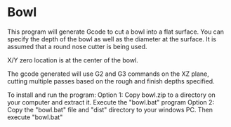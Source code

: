 # Bowl
 This program will generate Gcode to cut a bowl into a flat surface.
 You can specify the depth of the bowl as well as the diameter at the surface.
 It is assumed that a round nose cutter is being used.
 
 X/Y zero location is at the center of the bowl.
 
 The gcode generated will use G2 and G3 commands on the XZ plane, cutting multiple passes 
 based on the rough and finish depths specified.

To install and run the program:
Option 1:
  Copy bowl.zip to a directory on your computer and extract it.
  Execute the "bowl.bat" program
Option 2:
  Copy the "bowl.bat" file and "dist" directory to your windows PC. 
  Then execute "bowl.bat"
